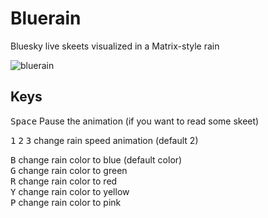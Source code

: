 # Bluerain

Bluesky live skeets visualized in a Matrix-style rain

![bluerain](assets/images/bluerain.gif)

## Keys

<kbd>Space</kbd> Pause the animation (if you want to read some skeet)<br>

<kbd>1</kbd> <kbd>2</kbd> <kbd>3</kbd> change rain speed animation (default 2)<br>

<kbd>B</kbd> change rain color to blue (default color)<br>
<kbd>G</kbd> change rain color to green<br>
<kbd>R</kbd> change rain color to red<br>
<kbd>Y</kbd> change rain color to yellow<br>
<kbd>P</kbd> change rain color to pink<br>
